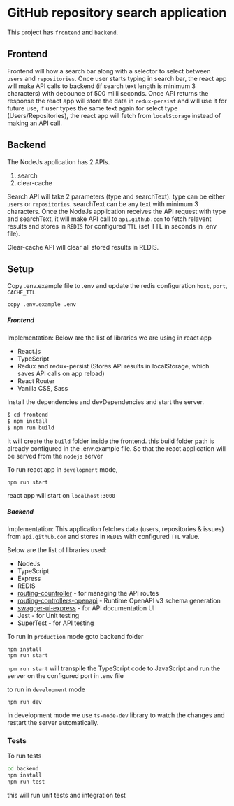 # GitHub repository search application

This project has `frontend` and `backend`. 

## Frontend
Frontend will how a search bar along with a selector to select between `users` and `repositories`. Once user starts typing in search bar, the react app will make API calls to backend (if search text length is minimum 3 characters) with debounce of 500 milli seconds.
Once API returns the response the react app will store the data in `redux-persist` and will use it for future use, if user types the same text again for select type (Users/Repositories), the react app will fetch from `localStorage` instead of making an API call.

## Backend

The NodeJs application has 2 APIs. 
1. search
2. clear-cache

Search API will take 2 parameters (type and searchText). type can be either `users` or `repositories`. searchText can be any text with minimum 3 characters.
Once the NodeJs application receives the API request with type and searchText, it will make API call to `api.github.com` to fetch relavent results and stores in `REDIS` for configured `TTL` (set TTL in seconds in .env file).

Clear-cache API will clear all stored results in REDIS.

## Setup

Copy .env.example file to .env and update the redis configuration `host`, `port`, `CACHE_TTL`
```
copy .env.example .env
```
##### Frontend


Implementation:
Below are the list of libraries we are using in react app
* React.js
* TypeScript
* Redux and redux-persist (Stores API results in localStorage, which saves API calls on app reload)
* React Router
* Vanilla CSS, Sass

Install the dependencies and devDependencies and start the server.
```sh
$ cd frontend
$ npm install
$ npm run build
```
It will create the `build` folder inside the frontend. this build folder path is already configured in the .env.example file. So that the react application will be served from the `nodejs` server

To run react app in `development` mode,
```
npm run start
```
react app will start on `localhost:3000`
    

##### Backend

Implementation:
This application fetches data (users, repositories & issues) from `api.github.com` and stores in `REDIS` with configured `TTL` value.

Below are the list of libraries used:
* NodeJs
* TypeScript
* Express
* REDIS
* [routing-countroller](https://github.com/typestack/routing-controllers) - for managing the API routes
* [routing-controllers-openapi](https://www.npmjs.com/package/routing-controllers-openapi) - Runtime OpenAPI v3 schema generation
* [swagger-ui-express](https://www.npmjs.com/package/swagger-ui-express) - for API documentation UI
* Jest - for Unit testing
* SuperTest - for API testing

To run in `production` mode
goto backend folder
```
npm install
npm run start
```
`npm run start` will transpile the TypeScript code to JavaScript and run the server on the configured port in .env file

to run in `development` mode
```
npm run dev
```
In development mode we use `ts-node-dev` library to watch the changes and restart the server automatically.

### Tests

To run tests

```sh
cd backend
npm install
npm run test
```
this will run unit tests and integration test
